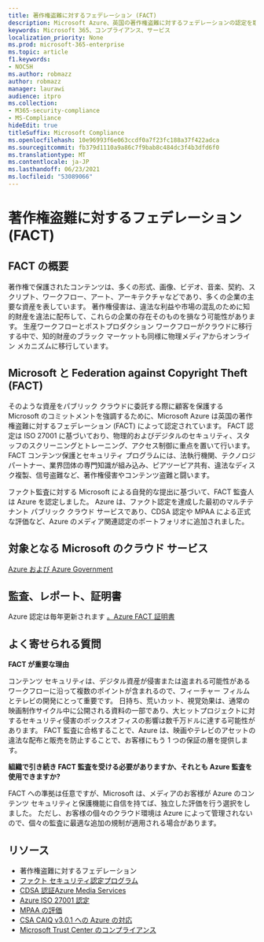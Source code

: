 ```yaml
---
title: 著作権盗難に対するフェデレーション (FACT)
description: Microsoft Azure、英国の著作権盗難に対するフェデレーションの認定を取得しました。
keywords: Microsoft 365、コンプライアンス、サービス
localization_priority: None
ms.prod: microsoft-365-enterprise
ms.topic: article
f1.keywords:
- NOCSH
ms.author: robmazz
author: robmazz
manager: laurawi
audience: itpro
ms.collection:
- M365-security-compliance
- MS-Compliance
hideEdit: true
titleSuffix: Microsoft Compliance
ms.openlocfilehash: 10e96993f6e063ccdf0a7f23fc188a37f422adca
ms.sourcegitcommit: fb379d1110a9a86c7f9bab8c484dc3f4b3dfd6f0
ms.translationtype: MT
ms.contentlocale: ja-JP
ms.lasthandoff: 06/23/2021
ms.locfileid: "53089066"
---
```

# <a name="federation-against-copyright-theft-fact"></a>著作権盗難に対するフェデレーション (FACT)

## <a name="fact-overview"></a>FACT の概要

著作権で保護されたコンテンツは、多くの形式、画像、ビデオ、音楽、契約、スクリプト、ワークフロー、アート、アーキテクチャなどであり、多くの企業の主要な資産を表しています。 著作権侵害は、違法な利益や市場の混乱のために知的財産を違法に配布して、これらの企業の存在そのものを損なう可能性があります。 生産ワークフローとポストプロダクション ワークフローがクラウドに移行する中で、知的財産のブラック マーケットも同様に物理メディアからオンライン メカニズムに移行しています。

## <a name="microsoft-and-federation-against-copyright-theft-fact"></a>Microsoft と Federation against Copyright Theft (FACT)

そのような資産をパブリック クラウドに委託する際に顧客を保護する Microsoft のコミットメントを強調するために、Microsoft Azure は英国の著作権盗難に対するフェデレーション (FACT) によって認定されています。 FACT 認定は ISO 27001 に基づいており、物理的およびデジタルのセキュリティ、スタッフのスクリーニングとトレーニング、アクセス制御に重点を置いて行います。 FACT コンテンツ保護とセキュリティ プログラムには、法執行機関、テクノロジ パートナー、業界団体の専門知識が組み込み、ピアツーピア共有、違法なディスク複製、信号盗難など、著作権侵害やコンテンツ盗難と闘います。

ファクト監査に対する Microsoft による自発的な提出に基づいて、FACT 監査人は Azure を認定しました。 Azure は、ファクト認定を達成した最初のマルチテナント パブリック クラウド サービスであり、CDSA 認定や MPAA による正式な評価など、Azure のメディア関連認定のポートフォリオに追加されました。

## <a name="microsoft-in-scope-cloud-services"></a>対象となる Microsoft のクラウド サービス

[Azure および Azure Government](https://aka.ms/AzureCompliance)

## <a name="audits-reports-and-certificates"></a>監査、レポート、証明書

Azure 認定は毎年更新されます [。Azure FACT 証明書](https://aka.ms/azurefactcert)

## <a name="frequently-asked-questions"></a>よく寄せられる質問

**FACT が重要な理由**

コンテンツ セキュリティは、デジタル資産が侵害または盗まれる可能性があるワークフローに沿って複数のポイントが含まれるので、フィーチャー フィルムとテレビの開発にとって重要です。 日持ち、荒いカット、視覚効果は、通常の映画制作サイクル中に公開される資料の一部であり、大ヒットプロジェクトに対するセキュリティ侵害のボックスオフィスの影響は数千万ドルに達する可能性があります。 FACT 監査に合格することで、Azure は、映画やテレビのアセットの違法な配布と販売を防止することで、お客様にもう 1 つの保証の層を提供します。

**組織で引き続き FACT 監査を受ける必要がありますか、それとも Azure 監査を使用できますか?**

FACT への準拠は任意ですが、Microsoft は、メディアのお客様が Azure のコンテンツ セキュリティと保護機能に自信を持てば、独立した評価を行う選択をしました。 ただし、お客様の個々のクラウド環境は Azure によって管理されないので、個々の監査に最適な追加の規制が適用される場合があります。

## <a name="resources"></a>リソース

- 著作権盗難に対するフェデレーション
- [ファクト セキュリティ認定プログラム](https://go.microsoft.com/fwlink/?linkid=2099508)
- [CDSA 認証Azure Media Services](https://aka.ms/cdsa-cert)
- [Azure ISO 27001 認定](https://aka.ms/Azure-BSI-Cert)
- [MPAA の評価](offering-mpaa.md)
- [CSA CAIQ v3.0.1 への Azure の対応](https://aka.ms/csacaiqresponses)
- [Microsoft Trust Center のコンプライアンス](https://www.microsoft.com/trust-center/compliance/compliance-overview)
